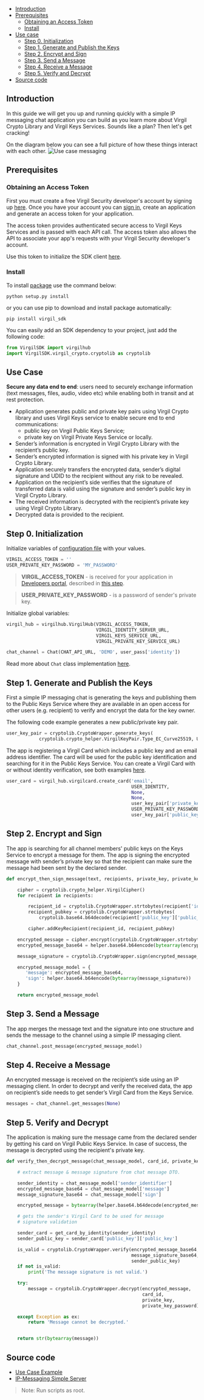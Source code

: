 - [Introduction](#introduction)
- [Prerequisites](#prerequisites)
    - [Obtaining an Access Token](#obtaining-an-access-token)
    - [Install](#install)
- [Use case](#use-case)
    - [Step 0. Initialization](#step-0-initialization) 
    - [Step 1. Generate and Publish the Keys](#step-1-generate-and-publish-the-keys)
    - [Step 2. Encrypt and Sign](#step-2-encrypt-and-sign)
    - [Step 3. Send a Message](#step-3-send-a-message)
    - [Step 4. Receive a Message](#step-4-receive-a-message)
    - [Step 5. Verify and Decrypt](#step-5-verify-and-decrypt)
- [Source code](#source-code)

## Introduction

In this guide we will get you up and running quickly with a simple IP messaging chat application you can build as you learn more about Virgil Crypto Library and Virgil Keys Services. Sounds like a plan? Then let's get cracking!

On the diagram below you can see a full picture of how these things interact with each other.
![Use case messaging](https://raw.githubusercontent.com/VirgilSecurity/virgil/master/images/IPMessaging.jpg)

## Prerequisites

### Obtaining an Access Token

First you must create a free Virgil Security developer's account by signing up [here](https://developer.virgilsecurity.com/account/signup). Once you have your account you can [sign in](https://developer.virgilsecurity.com/account/signin), create an application and generate an access token for your application.

The access token provides authenticated secure access to Virgil Keys Services and is passed with each API call. The access token also allows the API to associate your app's requests with your Virgil Security developer's account.

Use this token to initialize the SDK client [here](#step-0-initialization).


### Install

To install [package](https://cdn.virgilsecurity.com/virgil-crypto/python/) use the command below:

```
python setup.py install
```

or you can use pip to download and install package automatically:

```
pip install virgil_sdk
```

You can easily add an SDK dependency to your project, just add the following code:

```python
from VirgilSDK import virgilhub
import VirgilSDK.virgil_crypto.cryptolib as cryptolib
```

## Use Case
**Secure any data end to end**: users need to securely exchange information (text messages, files, audio, video etc) while enabling both in transit and at rest protection.

- Application generates public and private key pairs using Virgil Crypto library and uses Virgil Keys service to enable secure end to end communications:
	- public key on Virgil Public Keys Service;
	- private key on Virgil Private Keys Service or locally.
- Sender’s information is encrypted in Virgil Crypto Library with the recipient’s public key.
- Sender’s encrypted information is signed with his private key in Virgil Crypto Library.
- Application securely transfers the encrypted data, sender’s digital signature and UDID to the recipient without any risk to be revealed.
- Application on the recipient’s side verifies that the signature of transferred data is valid using the signature and sender’s public key in Virgil Crypto Library.
- The received information is decrypted with the recipient’s private key using Virgil Crypto Library.
- Decrypted data is provided to the recipient.

## Step 0. Initialization

Initialize variables of [configuration file](https://github.com/VirgilSecurity/virgil-sdk-python/blob/master/Examples/VirgilIPChat/config.py) with your values.

```python
VIRGIL_ACCESS_TOKEN = ''
USER_PRIVATE_KEY_PASSWORD = 'MY_PASSWORD'
```

> **VIRGIL_ACCESS_TOKEN** - is received for your application in [Developers portal](https://developer.virgilsecurity.com/dashboard/), described in [this step](/api-docs/python/quickstart#obtaining-an-access-token).

> **USER_PRIVATE_KEY_PASSWORD** - is a password of sender's private key.

Initialize global variables:
```python
virgil_hub = virgilhub.VirgilHub(VIRGIL_ACCESS_TOKEN,
                                 VIRGIL_IDENTITY_SERVER_URL,
                                 VIRGIL_KEYS_SERVICE_URL,
                                 VIRGIL_PRIVATE_KEY_SERVICE_URL)

chat_channel = Chat(CHAT_API_URL, 'DEMO', user_pass['identity'])
```

Read more about `Chat` class implementation [here](https://github.com/VirgilSecurity/virgil-sdk-python/blob/master/Examples/VirgilIPChat/chat.py).

## Step 1. Generate and Publish the Keys
First a simple IP messaging chat is generating the keys and publishing them to the Public Keys Service where they are available in an open access for other users (e.g. recipient) to verify and encrypt the data for the key owner.

The following code example generates a new public/private key pair.

```python
user_key_pair = cryptolib.CryptoWrapper.generate_keys(
            cryptolib.crypto_helper.VirgilKeyPair.Type_EC_Curve25519, USER_PRIVATE_KEY_PASSWORD)
```

The app is registering a Virgil Card which includes a public key and an email address identifier. The card will be used for the public key identification and searching for it in the Public Keys Service. You can create a Virgil Card with or without identity verification, see both examples [here](/api-docs/python/keys-sdk#publish-a-virgil-card).

```python
user_card = virgil_hub.virgilcard.create_card('email',
                                              USER_IDENTITY,
                                              None,
                                              None,
                                              user_key_pair['private_key'],
                                              USER_PRIVATE_KEY_PASSWORD,
                                              user_key_pair['public_key'])
```

## Step 2. Encrypt and Sign
The app is searching for all channel members' public keys on the Keys Service to encrypt a message for them. The app is signing the encrypted message with sender’s private key so that the recipient can make sure the message had been sent by the declared sender.

```python
def encrypt_then_sign_message(text, recipients, private_key, private_key_password):

    cipher = cryptolib.crypto_helper.VirgilCipher()
    for recipient in recipients:

        recipient_id = cryptolib.CryptoWrapper.strtobytes(recipient['id'])
        recipient_pubkey = cryptolib.CryptoWrapper.strtobytes(
            cryptolib.base64.b64decode(recipient['public_key']['public_key']).decode())

        cipher.addKeyRecipient(recipient_id, recipient_pubkey)

    encrypted_message = cipher.encrypt(cryptolib.CryptoWrapper.strtobytes(text), True)
    encrypted_message_base64 = helper.base64.b64encode(bytearray(encrypted_message))

    message_signature = cryptolib.CryptoWrapper.sign(encrypted_message_base64, private_key, private_key_password)

    encrypted_message_model = {
       'message': encrypted_message_base64,
       'sign': helper.base64.b64encode(bytearray(message_signature))
    }

    return encrypted_message_model
```

## Step 3. Send a Message
The app merges the message text and the signature into one structure and sends the message to the channel using a simple IP messaging client.

```python
chat_channel.post_message(encrypted_message_model)
```

## Step 4. Receive a Message
An encrypted message is received on the recipient’s side using an IP messaging client.
In order to decrypt and verify the received data, the app on recipient’s side needs to get sender’s Virgil Card from the Keys Service.

```python
messages = chat_channel.get_messages(None)
```

## Step 5. Verify and Decrypt
The application is making sure the message came from the declared sender by getting his card on Virgil Public Keys Service. In case of success, the message is decrypted using the recipient's private key.

```python
def verify_then_decrypt_message(chat_message_model, card_id, private_key, private_key_password):

    # extract message & message signature from chat message DTO.

    sender_identity = chat_message_model['sender_identifier']
    encrypted_message_base64 = chat_message_model['message']
    message_signature_base64 = chat_message_model['sign']

    encrypted_message = bytearray(helper.base64.b64decode(encrypted_message_base64))

    # gets the sender's Virgil Card to be used for message
    # signature validation

    sender_card = get_card_by_identity(sender_identity)
    sender_public_key = sender_card['public_key']['public_key']

    is_valid = cryptolib.CryptoWrapper.verify(encrypted_message_base64,
                                              message_signature_base64,
                                              sender_public_key)
    if not is_valid:
        print('The message signature is not valid.')

    try:
        message = cryptolib.CryptoWrapper.decrypt(encrypted_message,
                                                  card_id,
                                                  private_key,
                                                  private_key_password)

    except Exception as ex:
        return 'Message cannot be decrypted.'


    return str(bytearray(message))
```

## Source code

* [Use Case Example](https://github.com/VirgilSecurity/virgil-sdk-python/tree/master/Examples/IPMessaging)
* [IP-Messaging Simple Server](https://github.com/VirgilSecurity/virgil-sdk-javascript/tree/master/examples/ip-messaging/server)

> Note: Run scripts as root. 
